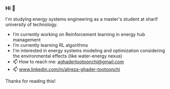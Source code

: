 ### Hi 👋
I'm studying energy systems engineering as a master's student at sharif university of technology.

- I’m currently working on Reinforcement learning in energy hub management
- I’m currently learning RL algorithms
- I'm interested in energy systems modeling and optimization considering the environmental effects (like water-energy nexus)
- 📫 How to reach me: aghadertootoonchi@gmail.com
- 📫 www.linkedin.com/in/alireza-ghader-tootoonchi

Thanks for reading this!
